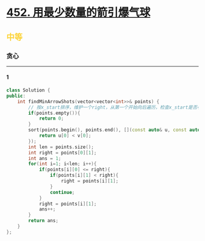 # [452. 用最少数量的箭引爆气球](https://leetcode.cn/problems/minimum-number-of-arrows-to-burst-balloons/)  
## <font color=#FCD337>中等</font>  
### **贪心**
***
#### 1
```cpp
class Solution {
public:
    int findMinArrowShots(vector<vector<int>>& points) {
        // 按x_start排序，维护一个right，从第一个开始向后遍历，检查x_start是否小于right，从而维护right并计数
        if(points.empty()){
            return 0;
        }
        sort(points.begin(), points.end(), [](const auto& u, const auto& v) {
            return u[0] < v[0];
        });
        int len = points.size();
        int right = points[0][1];
        int ans = 1;
        for(int i=1; i<len; i++){
            if(points[i][0] <= right){
                if(points[i][1] < right){
                    right = points[i][1];
                }
                continue;
            }
            right = points[i][1];
            ans++;
        }
        return ans;
    }
};
```